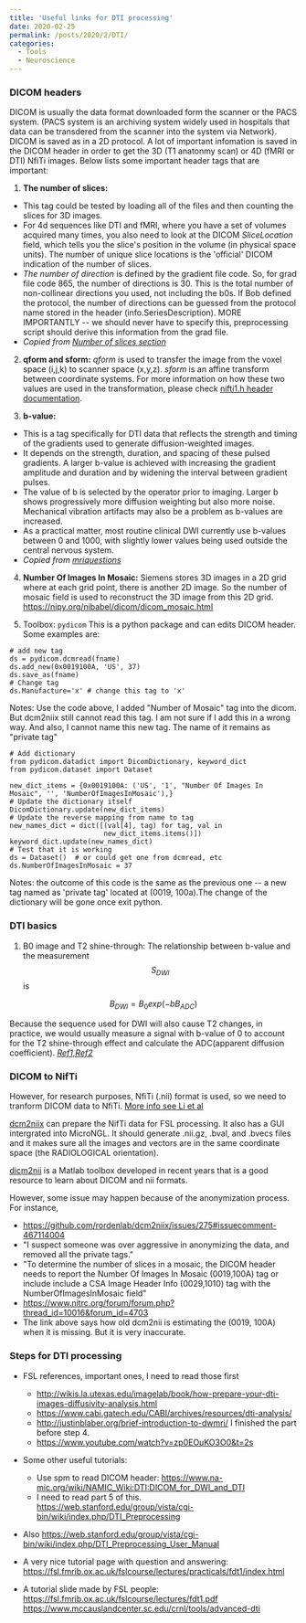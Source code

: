 ```yaml
---
title: 'Useful links for DTI processing'
date: 2020-02-25
permalink: /posts/2020/2/DTI/
categories:
  - Tools
  - Neuroscience
---
```


### DICOM headers
DICOM is usually the data format downloaded form the scanner or the PACS system. (PACS system is an archiving system widely used in hospitals that data can be transdered from the scanner into the system via Network). DICOM is saved as in a 2D protocol. A lot of important infomation is saved in the DICOM header in order to get the 3D (T1 anatonmy scan) or 4D (fMRI or DTI) NfiTi images. Below lists some important header tags that are important:
1. **The number of slices:**
  * This tag could be tested by loading all of the files and then counting the slices for 3D images. 
  * For 4d sequences like DTI and fMRI, where you have a set of volumes acquired many times, you also need to look at the DICOM *SliceLocation* field, which tells you the slice's position in the volume (in physical space units). The number of unique slice locations is the 'official' DICOM indication of the number of slices. 
  * *The number of direction* is defined by the gradient file code. So, for grad file code 865, the number of directions is 30. This is the total number of non-collinear directions you used, not including the b0s. If Bob defined the protocol, the number of directions can be guessed from the protocol name stored in the header (info.SeriesDescription). MORE IMPORTANTLY -- we should never have to specify this, preprocessing script should derive this information from the grad file. 
  * *Copied from [Number of slices section](https://web.stanford.edu/group/vista/cgi-bin/wiki/index.php/DTI_Preprocessing_User_Manual)*

2. **qform and sform:**
*qform* is used to transfer the image from the voxel space (i,j,k) to scanner space (x,y,z). *sform* is an affine transform between coordinate systems. For more information on how these two values are used in the transformation, please check [nifti1.h header documentation](https://nifti.nimh.nih.gov/nifti-1/documentation/nifti1fields/nifti1fields_pages/qsform.html).

3. **b-value:**
  * This is a tag specifically for DTI data that reflects the strength and timing of the gradients used to generate diffusion-weighted images. 
  * It depends on the strength, duration, and spacing of these pulsed gradients. A larger b-value is achieved with increasing the gradient amplitude and duration and by widening the interval between gradient pulses.
  * The value of b is selected by the operator prior to imaging. Larger b shows progressively more diffusion weighting but also more noise. Mechanical vibration artifacts may also be a problem as b-values are increased.  
  * As a practical matter, most routine clinical DWI currently use b-values between 0 and 1000, with slightly lower values being used outside the central nervous system. 
  * *Copied from [mriquestions](http://mriquestions.com/what-is-the-b-value.html)*

4. **Number Of Images In Mosaic:**
Siemens stores 3D images in a 2D grid where at each grid point, there is another 2D image. So the number of mosaic field is used to reconstruct the 3D image from this 2D grid. https://nipy.org/nibabel/dicom/dicom_mosaic.html

5. Toolbox: `pydicom`
This is a python package and can edits DICOM header. Some examples are:
```
# add new tag
ds = pydicom.dcmread(fname)
ds.add_new(0x0019100A, 'US', 37)
ds.save_as(fname)
# Change tag
ds.Manufacture='x' # change this tag to 'x'
```
Notes: Use the code above, I added "Number of Mosaic" tag into the dicom. But dcm2niix still cannot read this tag. I am not sure if I add this in a wrong way. And also, I cannot name this new tag. The name of it remains as "private tag"
```
# Add dictionary
from pydicom.datadict import DicomDictionary, keyword_dict
from pydicom.dataset import Dataset

new_dict_items = {0x0019100A: ('US', '1', "Number Of Images In Mosaic", '', 'NumberOfImagesInMosaic'),}
# Update the dictionary itself
DicomDictionary.update(new_dict_items)
# Update the reverse mapping from name to tag
new_names_dict = dict([(val[4], tag) for tag, val in
                       new_dict_items.items()])
keyword_dict.update(new_names_dict)
# Test that it is working
ds = Dataset()  # or could get one from dcmread, etc
ds.NumberOfImagesInMosaic = 37
```
Notes: the outcome of this code is the same as the previous one -- a new tag named as 'private tag' located at (0019, 100a).The change of the dictionary will be gone once exit python. 

### DTI basics
1. B0 image and T2 shine-through:
The relationship between b-value and the measurement $$S_{DWI}$$ is 

$$B_{DWI} = B_{0}exp(-bB_{ADC})$$

  Because the sequence used for DWI will also cause T2 changes, in practice, we would usually measure a signal with b-value of 0 to account for the T2 shine-through effect and calculate the ADC(apparent diffusion coefficient). *[Ref1,](www.diffusion-imaging.com/2013/02/why-do-we-acquire-b0-images-in-dti-exams.html
)[Ref2](https://rachel-sunrui.github.io/assets/Dumbo_guide_DTI.pdf)*



### DICOM to NifTi
However, for research purposes, NfiTi (.nii) format is used, so we need to tranform DICOM data to NfiTi. [More info see Li et al](https://rachel-sunrui.github.io/assets/Li_et_al_DICOM2NIfTI.pdf)

[dcm2niix](https://github.com/rordenlab/dcm2niix) can prepare the NifTi data for FSL processing. It also has a GUI intergrated into MicroNGL. It should generate .nii.gz, .bval, and .bvecs files and it makes sure all the images and vectors are in the same coordinate space (the RADIOLOGICAL orientation).

[dicm2nii](https://github.com/xiangruili/dicm2nii) is a Matlab toolbox developed in recent years that is a good resource to learn about DICOM and nii formats.


However, some issue may happen because of the anonymization process. For instance,
  * https://github.com/rordenlab/dcm2niix/issues/275#issuecomment-467114004
  * "I suspect someone was over aggressive in anonymizing the data, and removed all the private tags." 
  * "To determine the number of slices in a mosaic, the DICOM header needs to report the Number Of Images In Mosaic (0019,100A) tag or include include a CSA Image Header Info (0029,1010) tag with the NumberOfImagesInMosaic field"
  * https://www.nitrc.org/forum/forum.php?thread_id=10016&forum_id=4703
  * The link above says how old dcm2nii is estimating the (0019, 100A) when it is missing. But it is very inaccurate.




### Steps for DTI processing
* FSL references, important ones, I need to read those first
  * http://wikis.la.utexas.edu/imagelab/book/how-prepare-your-dti-images-diffusivity-analysis.html
  * https://www.cabi.gatech.edu/CABI/archives/resources/dti-analysis/
  * http://justinblaber.org/brief-introduction-to-dwmri/ I finished the part before step 4.
  * https://www.youtube.com/watch?v=zp0EOuKO3O0&t=2s

* Some other useful tutorials:
  * Use spm to read DICOM header: https://www.na-mic.org/wiki/NAMIC_Wiki:DTI:DICOM_for_DWI_and_DTI
  * I need to read part 5 of this. https://web.stanford.edu/group/vista/cgi-bin/wiki/index.php/DTI_Preprocessing
* Also https://web.stanford.edu/group/vista/cgi-bin/wiki/index.php/DTI_Preprocessing_User_Manual
* A very nice tutorial page with question and answering: https://fsl.fmrib.ox.ac.uk/fslcourse/lectures/practicals/fdt1/index.html
* A tutorial slide made by FSL people: https://fsl.fmrib.ox.ac.uk/fslcourse/lectures/fdt1.pdf
https://www.mccauslandcenter.sc.edu/crnl/tools/advanced-dti



<!-- The caregories I used:
  - Tools
  - Coding
  - Neuroscience
  - Machine learning
  - Image processing
  - Signal processing -->
